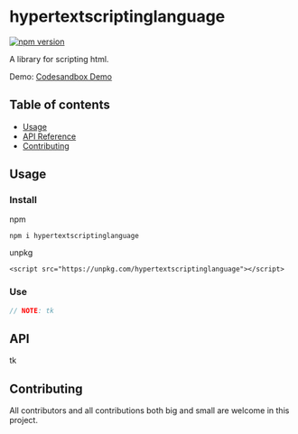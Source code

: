 # hypertextscriptinglanguage

[![npm version](https://badge.fury.io/js/hypertextscriptinglanguage.svg)](https://badge.fury.io/js/hypertextscriptinglanguage)

A library for scripting html.

Demo: [Codesandbox Demo](https://codesandbox.io/s/hypertextscriptinglanguage-demo-tnnh1t)

## Table of contents

- [Usage](#usage)
- [API Reference](#api)
- [Contributing](#contributing)

## Usage

### Install

npm

```
npm i hypertextscriptinglanguage
```

unpkg

```
<script src="https://unpkg.com/hypertextscriptinglanguage"></script>
```

### Use

```js
// NOTE: tk
```

## API

tk

## Contributing

All contributors and all contributions both big and small are welcome in this project.
